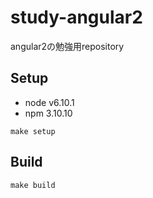 # study-angular2

angular2の勉強用repository

## Setup

- node v6.10.1
- npm 3.10.10

```
make setup
```


## Build

```
make build
```

